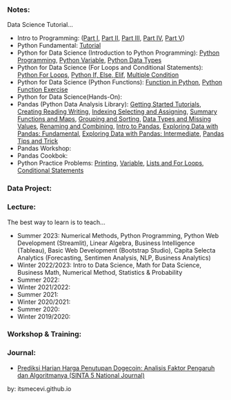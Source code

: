 ### Notes:
Data Science Tutorial...

* Intro to Programming: ([Part I](https://colab.research.google.com/drive/1goYkfMay2Eez9pvgsVTO5uTUDKV-ys9X?usp=sharing), [Part II](https://colab.research.google.com/drive/1ksPrNI4dNLf9IJ8CndJk9V49sW8pboEP?usp=sharing), [Part III](https://colab.research.google.com/drive/1v1QKVXUUmFcagDDQp-JISwvmt8bbv709?usp=sharing), [Part IV](https://colab.research.google.com/drive/1c8lLrflPAmljsU12R3KGLMSdZ_Jvyjnw?usp=sharing), [Part V](https://colab.research.google.com/drive/1eQv4h1vpQBUeU8Ao530JUqSX5scQ3geM?usp=sharing))
* Python Fundamental: [Tutorial](https://colab.research.google.com/drive/1Il9BhnPeZZKzXGsLwPVM00O7SK4S7VR1?usp=sharing)
* Python for Data Science (Introduction to Python Programming): [Python Programming](https://colab.research.google.com/drive/1hOYPrZd68cZexgFeErQikRuN3ALrjUZC?usp=sharing), [Python Variable](https://colab.research.google.com/drive/1lQ_W-QGulH4OP2HcaLq_APDGx_GRaBVj?usp=sharing), [Python Data Types](https://colab.research.google.com/drive/1i7pp1NUzsXK-MxXu8axPvqJFdXCjuMgQ?usp=sharing)
* Python for Data Science (For Loops and Conditional Statements): [Python For Loops](https://colab.research.google.com/drive/1qSobt8x90CpZTZDQlmyQSKsR7QjicrHE?usp=sharing), [Python If, Else, Elif](https://colab.research.google.com/drive/12imcVU5SFQLRpw1WUJ0LagKakPSiLTuR?usp=sharing), [Multiple Condition](https://colab.research.google.com/drive/1dzFjiJRoZ1os9ON9CKkLCyoYcguK9G-z?usp=sharing)
* Python for Data Science (Python Functions): [Function in Python](https://colab.research.google.com/drive/1KihiHixC_-rc5Z2Dj494CIngakrUDuyo?usp=sharing), [Python Function Exercise](https://colab.research.google.com/drive/17YnTgstlGOBPGs8ZWxNhI16B9ki1yshR?usp=sharing)
* Python for Data Science(Hands-On): 
* Pandas (Python Data Analysis Library): [Getting Started Tutorials](https://colab.research.google.com/drive/1ZFa7cWkBIFJcwxy3IXPCn0oZSrqMcug7?usp=sharing), [Creating Reading Writing](https://colab.research.google.com/drive/1LzOLMrhxvjE5Gid4XUHxwsHQjLGBN5uX?usp=sharing), [Indexing Selecting and Assigning](https://colab.research.google.com/drive/1XJY65H0eExN6fsMKVyx98w0VH7djEv82?usp=sharing), [Summary Functions and Maps](https://colab.research.google.com/drive/11T9TVH8uz0QGFsbvZGSnloOAtxiegODB?usp=sharing), [Grouping and Sorting](https://colab.research.google.com/drive/1ny6YxWp05XwdMumzVnmSR-gsWHmp3Hkg?usp=sharing), [Data Types and Missing Values](https://colab.research.google.com/drive/1xHBfBi35TVmLhOL7b8j-nNPbAuKR6xlG?usp=sharing), [Renaming and Combining](https://colab.research.google.com/drive/1W_PWqUKJKz2EWbJaXLomqxs94tDJJF42?usp=sharing), [Intro to Pandas](https://colab.research.google.com/drive/1EQ03F658-e4tNRpIP1kuzwFmGmB7nAKU?usp=sharing), [Exploring Data with Pandas: Fundamental](https://colab.research.google.com/drive/1UG4hrFMTANavDSO70ITmcnWlx_QfxIRf?usp=sharing), [Exploring Data with Pandas: Intermediate](https://colab.research.google.com/drive/1FTexpwSNiF15TgzGdFPAtfu92eSG5EaB?usp=sharing), [Pandas Tips and Trick](https://colab.research.google.com/drive/185CpY6RWWtTjgqLqIt_BkQJuGVDbtVNJ?usp=sharing)
* Pandas Workshop: 
* Pandas Cookbok:
* Python Practice Problems: [Printing](https://colab.research.google.com/drive/1Og23ZVUyoGdVNXBtK8S4fUd_UIQJPBuS?usp=sharing), [Variable](https://colab.research.google.com/drive/19c2kDdRm3uDdTIgd_ikUn-SWeMlLMljx?usp=sharing), [Lists and For Loops](https://colab.research.google.com/drive/1pmkjtlFHO1qAsN4wwCozswOpr5VNMkRB?usp=sharing), [Conditional Statements](https://colab.research.google.com/drive/1e-Fj80HKSfLEAvJ5AawupN2n7HthuNvl?usp=sharing)

### Data Project:

### Lecture:
The best way to learn is to teach...

* Summer 2023: Numerical Methods, Python Programming, Python Web Development (Streamlit), Linear Algebra, Business Intelligence (Tableau), Basic Web Development (Bootstrap Studio), Capita Selecta Analytics (Forecasting, Sentimen Analysis, NLP, Business Analytics) 
* Winter 2022/2023: Intro to Data Science, Math for Data Science, Business Math, Numerical Method, Statistics & Probability
* Summer 2022:
* Winter 2021/2022:
* Summer 2021:
* Winter 2020/2021:
* Summer 2020:
* Winter 2019/2020:

### Workshop & Training:

### Journal:
* [Prediksi Harian Harga Penutupan Dogecoin: Analisis Faktor Pengaruh dan Algoritmanya (SINTA 5 National Journal)](https://journal.ubpkarawang.ac.id/index.php/TeknikInformatikaSistemInfor/article/view/4423)

by: itsmecevi.github.io


